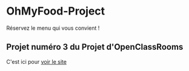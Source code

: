 # OhMyFood-Project

Réservez le menu qui vous convient !

## Projet numéro 3 du Projet d'OpenClassRooms 

C'est ici pour <a href="https://jean-juel.github.io/OhMyFood-Project/index-accueil.html">voir le site</a>
